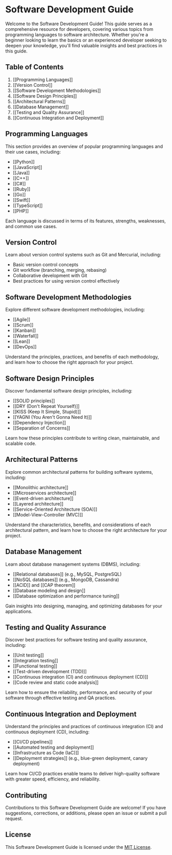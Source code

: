 # Software Development Guide

Welcome to the Software Development Guide! This guide serves as a comprehensive resource for developers, covering various topics from programming languages to software architecture. Whether you're a beginner looking to learn the basics or an experienced developer seeking to deepen your knowledge, you'll find valuable insights and best practices in this guide.

## Table of Contents

1. [[Programming Languages]]
2. [[Version Control]]
3. [[Software Development Methodologies]]
4. [[Software Design Principles]]
5. [[Architectural Patterns]]
6. [[Database Management]]
7. [[Testing and Quality Assurance]]
8. [[Continuous Integration and Deployment]]

## Programming Languages

This section provides an overview of popular programming languages and their use cases, including:

- [[Python]]
- [[JavaScript]]
- [[Java]]
- [[C++]]
- [[C#]]
- [[Ruby]]
- [[Go]]
- [[Swift]]
- [[TypeScript]]
- [[PHP]]

Each language is discussed in terms of its features, strengths, weaknesses, and common use cases.

## Version Control

Learn about version control systems such as Git and Mercurial, including:

- Basic version control concepts
- Git workflow (branching, merging, rebasing)
- Collaborative development with Git
- Best practices for using version control effectively

## Software Development Methodologies

Explore different software development methodologies, including:

- [[Agile]]
- [[Scrum]]
- [[Kanban]]
- [[Waterfall]]
- [[Lean]]
- [[DevOps]]

Understand the principles, practices, and benefits of each methodology, and learn how to choose the right approach for your project.

## Software Design Principles

Discover fundamental software design principles, including:

- [[SOLID principles]]
- [[DRY (Don't Repeat Yourself)]]
- [[KISS (Keep It Simple, Stupid)]]
- [[YAGNI (You Aren't Gonna Need It)]]
- [[Dependency Injection]]
- [[Separation of Concerns]]

Learn how these principles contribute to writing clean, maintainable, and scalable code.

## Architectural Patterns

Explore common architectural patterns for building software systems, including:

- [[Monolithic architecture]]
- [[Microservices architecture]]
- [[Event-driven architecture]]
- [[Layered architecture]]
- [[Service-Oriented Architecture (SOA)]]
- [[Model-View-Controller (MVC)]]

Understand the characteristics, benefits, and considerations of each architectural pattern, and learn how to choose the right architecture for your project.

## Database Management

Learn about database management systems (DBMS), including:

- [[Relational databases]] (e.g., MySQL, PostgreSQL)
- [[NoSQL databases]] (e.g., MongoDB, Cassandra)
- [[ACID]] and [[CAP theorem]]
- [[Database modeling and design]]
- [[Database optimization and performance tuning]]

Gain insights into designing, managing, and optimizing databases for your applications.

## Testing and Quality Assurance

Discover best practices for software testing and quality assurance, including:

- [[Unit testing]]
- [[Integration testing]]
- [[Functional testing]]
- [[Test-driven development (TDD)]]
- [[Continuous integration (CI) and continuous deployment (CD)]]
- [[Code review and static code analysis]]

Learn how to ensure the reliability, performance, and security of your software through effective testing and QA practices.

## Continuous Integration and Deployment

Understand the principles and practices of continuous integration (CI) and continuous deployment (CD), including:

- [[CI/CD pipelines]]
- [[Automated testing and deployment]]
- [[Infrastructure as Code (IaC)]]
- [[Deployment strategies]] (e.g., blue-green deployment, canary deployment)

Learn how CI/CD practices enable teams to deliver high-quality software with greater speed, efficiency, and reliability.

## Contributing

Contributions to this Software Development Guide are welcome! If you have suggestions, corrections, or additions, please open an issue or submit a pull request.

## License

This Software Development Guide is licensed under the [MIT License](LICENSE).
